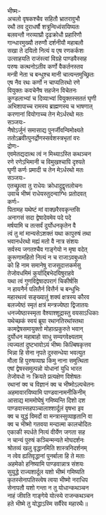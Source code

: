भीष्मः-  
अचलो वृषकश्चैव सहितौ भ्रातरावुभौ  
रथौ तव दुराधर्षौ शत्रून्विध्वंसयिष्यतः  
बलवन्तौ नरव्याघ्रौ दृढक्रोधौ प्रहारिणौ  
गान्धारमुख्यौ तरुणौ दर्शनीयौ महाबलौ  
सखा ते दयितो नित्यं य एष रणकर्कशः  
उत्साहयति राजंस्त्वां विग्रहे पाण्डवैस्सह  
परुषः कत्थनोऽतीव कर्णो वैकर्तनस्तव  
मन्त्री नेता च बन्धुश्च मानी चात्यन्तमुच्छ्रितः  
एष नैव रथः कर्णो न चाप्यतिरथो रणे  
वियुक्तः कवचेनैष सहजेन विचेतनः  
कुण्डलाभ्यां च दिव्याभ्यां वियुक्तस्सततं घृणी  
अभिशापाच्च रामस्य ब्राह्मणस्य च भाषणात्  
करणानां वियोगाच्च तेन मेऽर्धरथो मतः  
सञ्जयः-  
नैषोऽर्जुनं समासाद्य पुनर्जीवन्विमोक्ष्यते  
ततोऽब्रवीत्पुनर्द्रोणस्सर्वशस्त्रभृतां वरः  
द्रोणः-  
एवमेतद्यदात्थ त्वं न मिथ्याऽस्ति कथञ्चन  
रणे रणेऽभिमानी च विमुखश्चापि दृश्यते  
घृणी कर्णः प्रमादी च तेन मेऽर्धरथो मतः  
सञ्जयः-  
एतच्छ्रुत्वा तु राधेयः क्रोधादुद्वृत्तलोचनः  
उवाच भीष्मं राधेयस्तुदन्वाग्भिः प्रतोदवत्  
कर्णः-  
पितामह यथेष्टं मां वाक्छरैरवकृन्तसि  
अनागसं सदा द्वेषादेवमेव पदे पदे  
मर्षयामि च तत्सर्वं दुर्योधनकृतेन वै  
त्वं तु मां मान्यसेऽशक्तं यथा कापुरुषं तथा  
भवानर्धरथो मह्यं मतो वै नात्र संशयः  
सर्वस्य जगतश्चैव गाङ्गेयो न मृषा वदेत्  
कुरूणामहितो नित्यं न च राजाऽवबुध्यते  
को हि नाम समानेषु राजसूदात्तकर्मसु  
तेजोवधमिमं कुर्याद्बिभेदयिषुराहवे  
यथा त्वं गुणविद्वेषादपरागं चिकीर्षसि  
न हायनैर्न पलितैर्न वित्तैर्न च बन्धुभिः  
महारथत्वं सङ्ख्यातुं शक्यं क्षत्रस्य कौरव  
बलज्येष्ठं स्मृतं क्षत्रं मन्त्रज्येष्ठा द्विजातयः  
धनज्येष्ठास्स्मृता वैश्याश्शूद्रास्तु वयसाऽधिकाः  
यथेच्छकं स्वयं ब्रूया रथानतिरथांस्तथा  
कामद्वेषसमायुक्तो मोहात्प्रकुरुते भवान्  
दुर्योधन महाबाहो साधु सम्यगवेक्ष्यताम्  
त्यज्यतां दुष्टभावोऽयं भीष्मः किल्बिषकृत्तव  
भिन्ना हि सेना नृपते दुस्सन्धेया भवत्युत  
मौला हि पुरुषव्याघ्र किमु नाना समुत्थिता  
एषां द्वेषस्समुत्पन्नो योधानां युधि भारत  
तेजोवधो नः क्रियते प्रत्यक्षेण विशेषतः  
रथानां क्व च विज्ञानं क्व च भीष्मोऽल्पचेतनः  
अहमावारयिष्यामि पाण्डवानामनीकिनीम्  
आसाद्य माममोघेषुं गमिष्यन्ति दिशो दश  
पाण्डवास्सहपञ्चालाश्शार्दूलं वृषभा इव  
क्व च युद्धं विमर्दो वा मन्त्रास्सुव्याहृतानि वा  
क्व च भीष्मो गतवया मन्दात्मा कालचोदितः  
एकाकी स्पर्धते नित्यं वीर्येण जगता सह  
न चान्यं पुरुषं कञ्चिन्मन्यते मोघदर्शनः  
श्रोतव्यं खलु वृद्धानमिति शास्त्रनिदर्शनम्  
न त्वेव ह्यतिवृद्धानां पुनर्बाला हि ते मताः  
अहमेको हनिष्यामि पाण्डवान्नात्र संशयः  
सुयुद्धे राज्यशार्दूल यशो भीष्मं गमिष्यति  
कृतस्सेनापतिस्त्वेष त्वया भीष्मो नराधिप  
सेनापतौ यशो गन्ता न तु योधान्कथञ्चन  
नाहं जीवति गाङ्गेये योत्स्ये राजन्कथञ्चन  
हते भीष्मे तु योद्धाऽस्मि सर्वैरेव महारथैः॥  
